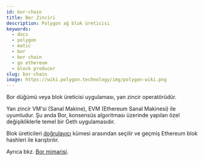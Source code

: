 ```yaml
---
id: bor-chain
title: Bor Zinciri
description: Polygon ağ blok üreticisi
keywords:
  - docs
  - polygon
  - matic
  - bor
  - bor chain
  - go ethereum
  - block producer
slug: bor-chain
image: https://wiki.polygon.technology/img/polygon-wiki.png
---
```


Bor düğümü veya blok üreticisi uygulaması, yan zincir operatörüdür.

Yan zincir VM'si (Sanal Makine), EVM (Ethereum Sanal Makinesi) ile uyumludur. Şu anda Bor, konsensüs algoritması üzerinde yapılan özel değişikliklerle temel bir Geth uygulamasıdır.

Blok üreticileri [doğrulayıcı](/docs/maintain/glossary.md#validator) kümesi arasından seçilir ve geçmiş Ethereum blok hashleri ile karıştırılır.

Ayrıca bkz. [Bor mimarisi](/docs/pos/bor/overview).
